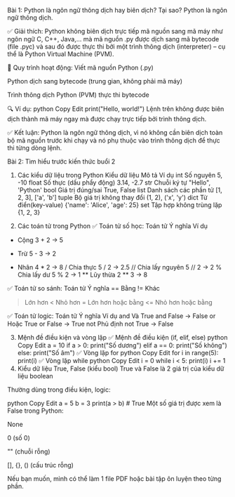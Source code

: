 Bài 1: Python là ngôn ngữ thông dịch hay biên dịch? Tại sao?
Python là ngôn ngữ thông dịch.

✅ Giải thích:
Python không biên dịch trực tiếp mã nguồn sang mã máy như ngôn ngữ C, C++, Java,... mà mã nguồn .py được dịch sang mã bytecode (file .pyc) và sau đó được thực thi bởi một trình thông dịch (interpreter) – cụ thể là Python Virtual Machine (PVM).

🔁 Quy trình hoạt động:
Viết mã nguồn Python (.py)

Python dịch sang bytecode (trung gian, không phải mã máy)

Trình thông dịch Python (PVM) thực thi bytecode

🔍 Ví dụ:
python
Copy
Edit
print("Hello, world!")
Lệnh trên không được biên dịch thành mã máy ngay mà được chạy trực tiếp bởi trình thông dịch.

✅ Kết luận:
Python là ngôn ngữ thông dịch, vì nó không cần biên dịch toàn bộ mã nguồn trước khi chạy và nó phụ thuộc vào trình thông dịch để thực thi từng dòng lệnh.


Bài 2: Tìm hiểu trước kiến thức buổi 2
1. Các kiểu dữ liệu trong Python
Kiểu dữ liệu	       Mô tả	                    Ví dụ
int             	Số nguyên	                   5, -10
float	            Số thực (dấu phẩy động)	      3.14, -2.7
str	                Chuỗi ký tự	               "Hello", 'Python'
bool	            Giá trị đúng/sai	        True, False
list	            Danh sách các phần tử	    [1, 2, 3], ['a', 'b']
tuple           	Bộ giá trị không thay đổi	(1, 2), ('x', 'y')
dict	            Từ điển(key-value)	        {'name': 'Alice', 'age': 25}
set	                Tập hợp không trùng lặp	    {1, 2, 3}

2. Các toán tử trong Python
✅ Toán tử số học:
Toán tử	Ý nghĩa	Ví dụ
+	Cộng	3 + 2 → 5
-	Trừ    	5 - 3 → 2
*	Nhân	4 * 2 → 8
/	Chia thực	5 / 2 → 2.5
//	Chia lấy nguyên  5 // 2 → 2
%	Chia lấy dư	  5 % 2 → 1
**	Lũy thừa	2 ** 3 → 8

✅ Toán tử so sánh:
Toán tử	Ý nghĩa
==	Bằng
!=	Khác
>	Lớn hơn
<	Nhỏ hơn
>=	Lớn hơn hoặc bằng
<=	Nhỏ hơn hoặc bằng

✅ Toán tử logic:
Toán tử         	Ý nghĩa	            Ví dụ
and               	Và	        True and False → False
or	                Hoặc	    True or False → True
not	                Phủ định	not True → False

3. Mệnh đề điều kiện và vòng lặp
✅ Mệnh đề điều kiện (if, elif, else)
python
Copy
Edit
a = 10
if a > 0:
    print("Số dương")
elif a == 0:
    print("Số không")
else:
    print("Số âm")
✅ Vòng lặp for
python
Copy
Edit
for i in range(5):
    print(i)
✅ Vòng lặp while
python
Copy
Edit
i = 0
while i < 5:
    print(i)
    i += 1
4. Kiểu dữ liệu True, False (kiểu bool)
True và False là 2 giá trị của kiểu dữ liệu boolean

Thường dùng trong điều kiện, logic:

python
Copy
Edit
a = 5
b = 3
print(a > b)  # True
Một số giá trị được xem là False trong Python:

None

0 (số 0)

"" (chuỗi rỗng)

[], {}, () (cấu trúc rỗng)

Nếu bạn muốn, mình có thể làm 1 file PDF hoặc bài tập ôn luyện theo từng phần.